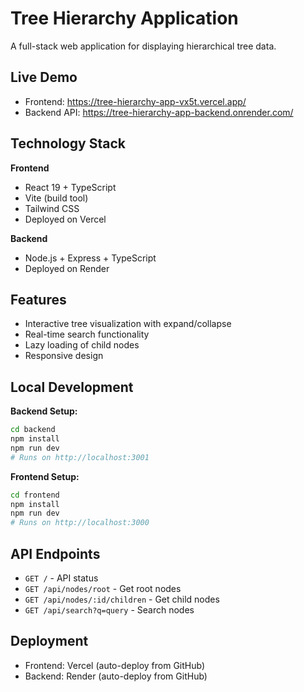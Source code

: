 # Tree Hierarchy Application

A full-stack web application for displaying hierarchical tree data.

## Live Demo

- Frontend: https://tree-hierarchy-app-vx5t.vercel.app/
- Backend API: https://tree-hierarchy-app-backend.onrender.com/

## Technology Stack

**Frontend**
- React 19 + TypeScript
- Vite (build tool)
- Tailwind CSS
- Deployed on Vercel

**Backend**
- Node.js + Express + TypeScript
- Deployed on Render

## Features

- Interactive tree visualization with expand/collapse
- Real-time search functionality
- Lazy loading of child nodes
- Responsive design

## Local Development

**Backend Setup:**
```bash
cd backend
npm install
npm run dev
# Runs on http://localhost:3001
```

**Frontend Setup:**
```bash
cd frontend
npm install  
npm run dev
# Runs on http://localhost:3000
```

## API Endpoints

- `GET /` - API status
- `GET /api/nodes/root` - Get root nodes
- `GET /api/nodes/:id/children` - Get child nodes
- `GET /api/search?q=query` - Search nodes

## Deployment

- Frontend: Vercel (auto-deploy from GitHub)
- Backend: Render (auto-deploy from GitHub)